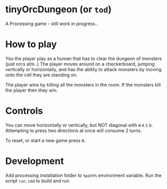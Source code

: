 # tinyOrcDungeon (or `tod`)
A Processing game - still work in progress..

# How to play
You the player play as a human that has to clear the dungeon of monsters (just orcs atm..) 
The player moves around on a checkerboard, jumping vertically or horizontally, and has the ability to attack monsters by moving onto the cell they are standing on.

The player wins by killing all the monsters in the room. If the monsters kill the player then they win.

# Controls
You can move horizontally or vertically, but NOT diagonal with `W` `A` `S` `D`. Attempting to press two directions at once will consume 2 turns.

To reset, or start a new game press `N`.


# Development

Add processing installation folder to `%path%` environment variable.
Run the script `run.cmd` to build and run.
